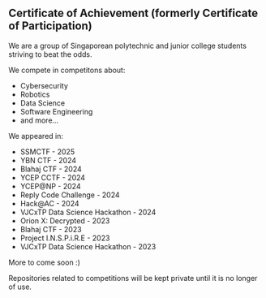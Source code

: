 ## Certificate of Achievement (formerly Certificate of Participation)

We are a group of Singaporean polytechnic and junior college students striving to beat the odds.

We compete in competitons about:
- Cybersecurity
- Robotics
- Data Science
- Software Engineering
- and more...

We appeared in:
- SSMCTF - 2025
- YBN CTF - 2024
- Blahaj CTF - 2024
- YCEP CCTF - 2024
- YCEP@NP - 2024
- Reply Code Challenge - 2024
- Hack@AC - 2024
- VJCxTP Data Science Hackathon - 2024
- Orion X: Decrypted - 2023
- Blahaj CTF - 2023
- Project I.N.S.P.i.R.E - 2023
- VJCxTP Data Science Hackathon - 2023

More to come soon :)

Repositories related to competitions will be kept private until it is no longer of use.
